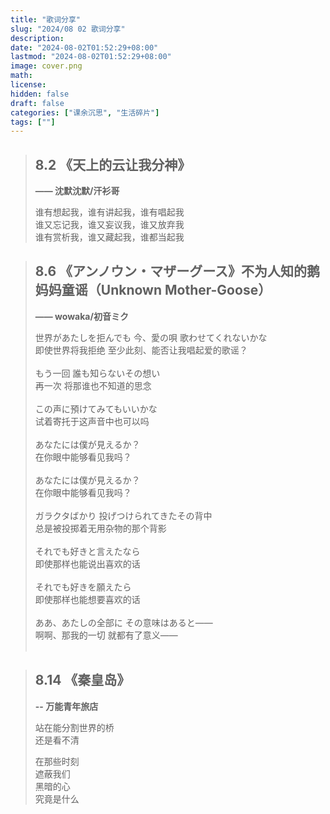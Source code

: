 ```yaml
---
title: "歌词分享"
slug: "2024/08 02 歌词分享"
description:
date: "2024-08-02T01:52:29+08:00"
lastmod: "2024-08-02T01:52:29+08:00"
image: cover.png
math:
license:
hidden: false
draft: false
categories: ["课余沉思", "生活碎片"]
tags: [""]
---
```

>## 8.2 《天上的云让我分神》
>**—— 沈默沈默/汗衫哥**
>
>谁有想起我，谁有讲起我，谁有唱起我<br>
>谁又忘记我，谁又妄议我，谁又放弃我<br>
>谁有赏析我，谁又藏起我，谁都当起我<br>

>## 8.6 《アンノウン・マザーグース》不为人知的鹅妈妈童谣（Unknown Mother-Goose）
>**—— wowaka/初音ミク**
>
>世界があたしを拒んでも 今、愛の唄 歌わせてくれないかな<br>
>即使世界将我拒绝 至少此刻、能否让我唱起爱的歌谣？<br><br>
>もう一回 誰も知らないその想い<br>
>再一次 将那谁也不知道的思念<br><br>
>この声に預けてみてもいいかな<br>
>试着寄托于这声音中也可以吗<br><br>
>あなたには僕が見えるか？<br>
>在你眼中能够看见我吗？<br><br>
>あなたには僕が見えるか？<br>
>在你眼中能够看见我吗？<br><br>
>ガラクタばかり 投げつけられてきたその背中<br>
>总是被投掷着无用杂物的那个背影<br><br>
>それでも好きと言えたなら<br>
>即使那样也能说出喜欢的话<br><br>
>それでも好きを願えたら<br>
>即使那样也能想要喜欢的话<br><br>
>ああ、あたしの全部に その意味はあると――<br>
>啊啊、那我的一切 就都有了意义——<br><br>

>## 8.14 《秦皇岛》
>**-- 万能青年旅店**
>
>站在能分割世界的桥<br>
>还是看不清<br>
>
>在那些时刻<br>
>遮蔽我们<br>
>黑暗的心<br>
>究竟是什么<br>
